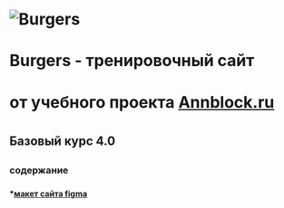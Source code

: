 # ![Burgers](https://illicchpv.github.io/Module01-Burger/images/logo.svg) 
# Burgers - тренировочный сайт 
#    от учебного проекта [Annblock.ru](https://annblok.ru/)
#    
#
## Базовый курс 4.0
## 
### содержание
###
###
#### *[макет сайта figma](https://www.figma.com/file/8muxUNt1PwGH5byQR6LZG8/Burgers-Menu-Responsive?node-id=702%3A197&t=WhYOw6ArujwHSb5s-0)
####
